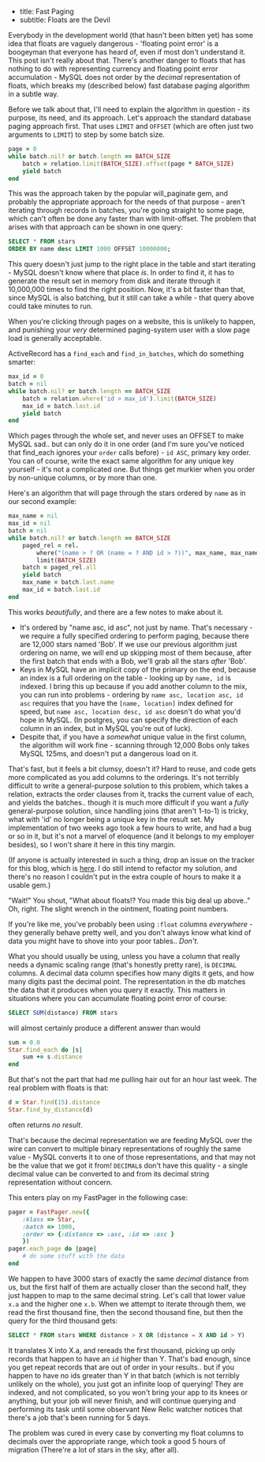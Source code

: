 * title: Fast Paging
* subtitle: Floats are the Devil

Everybody in the development world (that hasn't been bitten yet) has some idea
that floats are vaguely dangerous - 'floating point error' is a boogeyman that
everyone has heard of, even if most don't understand it. This post isn't really
about that. There's another danger to floats that has nothing to do with
representing currency and floating point error accumulation - MySQL does not
order by the *decimal* representation of floats, which breaks my (described below)
fast database paging algorithm in a subtle way.

Before we talk about that, I'll need to explain the algorithm in question - its
purpose, its need, and its approach. Let's approach the standard database paging
approach first. That uses `LIMIT` and `OFFSET` (which are often just two arguments
to `LIMIT`) to step by some batch size.

```ruby
page = 0
while batch.nil? or batch.length == BATCH_SIZE
	batch = relation.limit(BATCH_SIZE).offset(page * BATCH_SIZE)
	yield batch
end
```

This was the approach taken by the popular will_paginate gem, and probably the
appropriate approach for the needs of that purpose - aren't iterating through
records in batches, you're going straight to some page, which can't often be done
any faster than with limit-offset. The problem that arises with that approach can
be shown in one query:

```sql
SELECT * FROM stars
ORDER BY name desc LIMIT 1000 OFFSET 10000000;
```

This query doesn't just jump to the right place in the table and start iterating -
MySQL doesn't know where that place *is*. In order to find it, it has to generate
the result set in memory from disk and iterate through it 10,000,000 times
to find the right position. Now, it's a bit faster than that, since MySQL is also
batching, but it still can take a while - that query above could take minutes to
run.

When you're clicking through pages on a website, this is unlikely to happen, and
punishing your *very* determined paging-system user with a slow page load is
generally acceptable.

ActiveRecord has a `find_each` and `find_in_batches`, which do something smarter:

```ruby
max_id = 0
batch = nil
while batch.nil? or batch.length == BATCH_SIZE
	batch = relation.where('id > max_id').limit(BATCH_SIZE)
	max_id = batch.last.id
	yield batch
end
```

Which pages through the whole set, and never uses an OFFSET to make MySQL sad..
but can only do it in one order (and I'm sure you've noticed that find_each ignores
your `order` calls before) - `id ASC`, primary key order. You can of course, write
the exact same algorithm for any unique key yourself - it's not a complicated
one. But things get murkier when you order by non-unique columns, or by more
than one.

Here's an algorithm that will page through the stars ordered by `name` as in
our second example:

```ruby
max_name = nil
max_id = nil
batch = nil
while batch.nil? or batch.length == BATCH_SIZE
 	paged_rel = rel.
 		where("(name > ? OR (name = ? AND id > ?))", max_name, max_name, max_id).
 		limit(BATCH_SIZE)
 	batch = paged_rel.all
 	yield batch
 	max_name = batch.last.name
 	max_id = batch.last.id
end
```

This works *beautifully*, and there are a few notes to make about it.

* It's ordered by "name asc, id asc", not just by name. That's necessary -
	we require a fully specified ordering to perform paging, because there are
	12,000 stars named 'Bob'. If we use our previous algorithm just ordering on
	name, we will end up skipping most of them because, after the first batch
	that ends with a Bob, we'll grab all the stars *after* 'Bob'.
* Keys in MySQL have an implicit copy of the primary on the end, because an
	index is a full ordering on the table - looking up by `name, id` is indexed.
	I bring this up because if you add another column to the mix, you can run into
	problems - ordering by `name asc, location asc, id asc` requires that you have
	the `[name, location]` index defined for speed, but `name asc, location desc, id asc`
	doesn't do what you'd hope in MySQL. (In postgres, you can specify the direction
  of each column in an index, but in MySQL you're out of luck).
* Despite that, if you have a *somewhat* unique value in the first column, the
	algorithm will work fine - scanning through 12,000 Bobs only takes MySQL 125ms,
	and doesn't put a dangerous load on it.

That's fast, but it feels a bit clumsy, doesn't it? Hard to reuse, and code gets
more complicated as you add columns to the orderings. It's not terribly difficult
to write a general-purpose solution to this problem, which takes a relation, extracts
the order clauses from it, tracks the current value of each, and yields the batches..
though it is much more difficult if you want a *fully* general-purpose solution,
since handling joins (that aren't 1-to-1) is tricky, what with 'id' no longer
being a unique key in the result set. My implementation of two weeks ago took a
few hours to write, and had a bug or so in it, but it's not a marvel of eloquence
(and it belongs to my employer besides), so I won't share it here in this tiny
margin.

(If anyone is actually interested in such a thing, drop an issue on the tracker
for this blog, which is [here](https://github.com/nevinera/nevinera.github.com/issues).
I do still intend to refactor my solution, and there's no reason I couldn't put
in the extra couple of hours to make it a usable gem.)

"Wait!" You shout, "What about floats!? You made this big deal up above.."
Oh, right. The slight wrench in the ointment, floating point numbers.

If you're like me, you've probably been using `:float` columns *everywhere* -
they generally behave pretty well, and you don't always know what kind of data
you might have to shove into your poor tables.. *Don't*.

What you should usually be using, unless you have a column that really needs
a dynamic scaling range (that's honestly pretty rare), is `DECIMAL` columns.
A decimal data column specifies how many digits it gets, and how many digits
past the decimal point. The representation in the db matches the data that it
produces when you query it exactly. This matters in situations where you can
accumulate floating point error of course:

```sql
SELECT SUM(distance) FROM stars
```

will almost certainly produce a different answer than would

```ruby
sum = 0.0
Star.find_each do |s|
	sum += s.distance
end
```

But that's not the part that had me pulling hair out for an hour last week.
The real problem with floats is that:

```ruby
d = Star.find(15).distance
Star.find_by_distance(d)
```

often returns *no result*.

That's because the decimal representation we are feeding MySQL over the wire
can convert to multiple binary representations of roughly the same value - MySQL
converts it to one of those representations, and that may not be the value that
we got it from! `DECIMAL`s don't have this quality - a single decimal value can
be converted to and from its decimal string representation without concern.

This enters play on my FastPager in the following case:

```ruby
pager = FastPager.new({
	:klass => Star,
	:batch => 1000,
	:order => {:distance => :asc, :id => :asc }
	})
pager.each_page do |page|
	# do some stuff with the data
end
```

We happen to have 3000 stars of exactly the same *decimal* distance from us, but
the first half of them are actually closer than the second half, they just happen
to map to the same decimal string. Let's call that lower value `x.a` and the
higher one `x.b`. When we attempt to iterate through them, we read the first
thousand fine, then the second thousand fine, but then the query for the third
thousand gets:

```sql
SELECT * FROM stars WHERE distance > X OR (distance = X AND id > Y)
```

It translates X into X.a, and rereads the first thousand, picking up only records
that happen to have an `id` higher than Y. That's bad enough, since you get repeat
records that are out of order in your results.. but if you happen to have no ids
greater than Y in that batch (which is not terribly unlikely on the whole), you
just got an infinite loop of querying! They are indexed, and not complicated, so
you won't bring your app to its knees or anything, but your job will never finish,
and will continue querying and performing its task until some observant New Relic
watcher notices that there's a job that's been running for 5 days.

The problem was cured in every case by converting my float columns to decimals
over the appropriate range, which took a good 5 hours of migration (There're a
lot of stars in the sky, after all).


